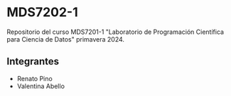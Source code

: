 # MDS7202-1
Repositorio del curso MDS7201-1 "Laboratorio de Programación Científica para Ciencia de Datos" primavera 2024.

## Integrantes
- Renato Pino
- Valentina Abello